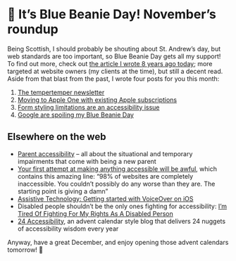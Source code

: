 # 🧢 It’s Blue Beanie Day! November’s roundup

Being Scottish, I should probably be shouting about St. Andrew’s day, but web standards are too important, so Blue Beanie Day gets all my support! To find out more, check out [the article I wrote 8 years ago today](https://www.tempertemper.net/blog/blue-beanie-day); more targeted at website owners (my clients at the time), but still a decent read. Aside from that blast from the past, I wrote four posts for you this month:

1. [The tempertemper newsletter](https://www.tempertemper.net/blog/the-tempertemper-newsletter)
2. [Moving to Apple One with existing Apple subscriptions](https://www.tempertemper.net/blog/moving-to-apple-one-with-existing-apple-subscriptions)
3. [Form styling limitations are an accessibility issue](https://www.tempertemper.net/blog/form-styling-limitations-are-an-accessibility-issue)
4. [Google are spoiling my Blue Beanie Day](https://www.tempertemper.net/blog/google-are-spoiling-my-blue-beanie-day)


## Elsewhere on the web

- [Parent accessibility](https://axesslab.com/parent-a11y/) – all about the situational and temporary impairments that come with being a new parent
- [Your first attempt at making anything accessible will be awful](https://sheribyrnehaber.com/your-first-attempt-at-making-anything-accessible-will-be-awful/), which contains this amazing line: “98% of websites are completely inaccessible. You couldn’t possibly do any worse than they are. The starting point is giving a damn”
- [Assistive Technology: Getting started with VoiceOver on iOS](https://a11yproject.com/posts/2020-11-23-getting-started-with-voiceover-ios/)
- Disabled people shouldn’t be the only ones fighting for accessibility: [I’m Tired Of Fighting For My Rights As A Disabled Person](http://www.shonalouise.com/2020/10/im-tired-of-fighting-for-my-rights-as.html#.X8TJSC2l2CO)
- [24 Accessibility](https://www.24a11y.com), an advent calendar style blog that delivers 24 nuggets of accessibility wisdom every year

Anyway, have a great December, and enjoy opening those advent calendars tomorrow! 🎁
